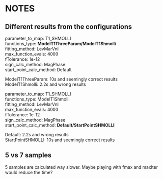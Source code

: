 # NOTES

## Different results from the configurations

parameter_to_map: T1_SHMOLLI  
functions_type: **ModelT1ThreeParam/ModelT1Shmolli**  
fitting_method: LevMarVnl  
max_function_evals: 4000  
fTolerance: 1e-12  
sign_calc_method: MagPhase  
start_point_calc_method: Default  

ModelT1ThreeParam: 10s and seemingly correct results  
ModelT1Shmolli: 2.2s and wrong results  

parameter_to_map: T1_SHMOLLI  
functions_type: ModelT1Shmolli  
fitting_method: LevMarVnl  
max_function_evals: 4000  
fTolerance: 1e-12  
sign_calc_method: MagPhase  
start_point_calc_method: **Default/StartPointSHMOLLI**  

Default: 2.2s and wrong results  
StartPointSHMOLLI: 10s and seemingly correct results

## 5 vs 7 samples

5 samples are calculated way slower. Maybe playing with fmax and maxIter would reduce the time?
